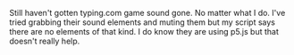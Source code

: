 Still haven't gotten typing.com game sound gone. No matter what I do. I've tried grabbing their sound elements and muting them but my script says there are no elements of that kind. I do know they are using p5.js but that doesn't really help.
